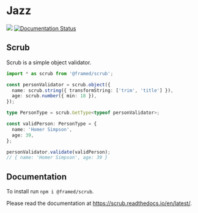 # Jazz

![](https://github.com/lukesterg/scrub/workflows/build/badge.svg?branch=main) [![Documentation Status](https://readthedocs.org/projects/scrub/badge/?version=latest)](https://jazz-orm.readthedocs.io/en/latest/?badge=latest)

## Scrub

Scrub is a simple object validator.

```ts
import * as scrub from '@framed/scrub';

const personValidator = scrub.object({
  name: scrub.string({ transformString: ['trim', 'title'] }),
  age: scrub.number({ min: 18 }),
});

type PersonType = scrub.GetType<typeof personValidator>;

const validPerson: PersonType = {
  name: 'Homer Simpson',
  age: 39,
};

personValidator.validate(validPerson);
// { name: 'Homer Simpson', age: 39 }
```

## Documentation

To install run `npm i @framed/scrub`.

Please read the documentation at https://scrub.readthedocs.io/en/latest/.
